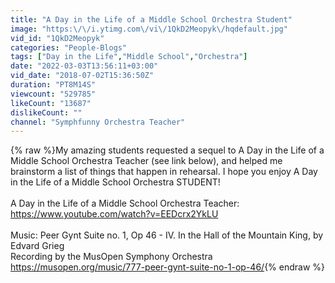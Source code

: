 ```yaml
---
title: "A Day in the Life of a Middle School Orchestra Student"
image: "https:\/\/i.ytimg.com\/vi\/1QkD2Meopyk\/hqdefault.jpg"
vid_id: "1QkD2Meopyk"
categories: "People-Blogs"
tags: ["Day in the Life","Middle School","Orchestra"]
date: "2022-03-03T13:56:11+03:00"
vid_date: "2018-07-02T15:36:50Z"
duration: "PT8M14S"
viewcount: "529785"
likeCount: "13687"
dislikeCount: ""
channel: "Symphfunny Orchestra Teacher"
---
```

{% raw %}My amazing students requested a sequel to A Day in the Life of a Middle School Orchestra Teacher (see link below), and helped me brainstorm a list of things that happen in rehearsal.  I hope you enjoy A Day in the Life of a Middle School Orchestra STUDENT!<br /><br />A Day in the Life of a Middle School Orchestra Teacher: <a rel="nofollow" target="blank" href="https://www.youtube.com/watch?v=EEDcrx2YkLU">https://www.youtube.com/watch?v=EEDcrx2YkLU</a><br /><br />Music: Peer Gynt Suite no. 1, Op 46 - IV. In the Hall of the Mountain King, by Edvard Grieg<br />Recording by the MusOpen Symphony Orchestra<br /><a rel="nofollow" target="blank" href="https://musopen.org/music/777-peer-gynt-suite-no-1-op-46/">https://musopen.org/music/777-peer-gynt-suite-no-1-op-46/</a>{% endraw %}
